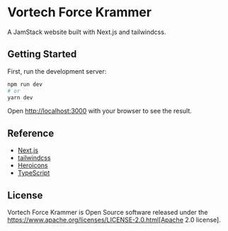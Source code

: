 # Vortech Force Krammer

A JamStack website built with Next.js and tailwindcss.

## Getting Started

First, run the development server:

```bash
npm run dev
# or
yarn dev
```

Open [http://localhost:3000](http://localhost:3000) with your browser to see the result.

## Reference

- [Next.js](https://nextjs.org)
- [tailwindcss](https://tailwindcss.com)
- [Heroicons](https://heroicons.com)
- [TypeScript](https://www.typescriptlang.org)

## License
Vortech Force Krammer is Open Source software released under the https://www.apache.org/licenses/LICENSE-2.0.html[Apache 2.0 license].
